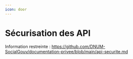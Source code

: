 ```yaml
---
icon: door
---
```


# Sécurisation des API

Information restreinte :
https://github.com/DNUM-SocialGouv/documentation-privee/blob/main/api-securite.md